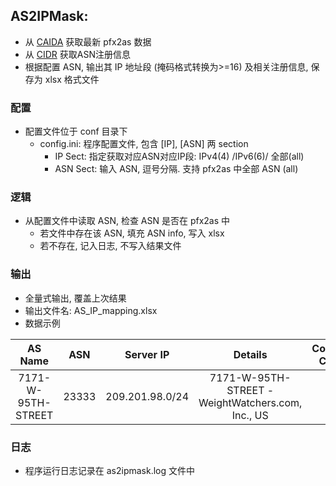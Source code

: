## AS2IPMask:

*	从 [CAIDA](https://www.caida.org/data/routing/routeviews-prefix2as.xml) 获取最新 pfx2as 数据
*	从 [CIDR](http://www.cidr-report.org/as2.0/) 获取ASN注册信息
*	根据配置 ASN, 输出其 IP 地址段 (掩码格式转换为>=16) 及相关注册信息, 保存为 xlsx 格式文件

### 配置

*	配置文件位于 conf 目录下
	*	config.ini: 程序配置文件, 包含 [IP], [ASN] 两 section
		*	IP Sect: 指定获取对应ASN对应IP段: IPv4(4) /IPv6(6)/ 全部(all)
		*	ASN Sect: 输入 ASN, 逗号分隔. 支持 pfx2as 中全部 ASN (all)

###	逻辑
*	从配置文件中读取 ASN, 检查 ASN 是否在 pfx2as 中
	*	若文件中存在该 ASN, 填充 ASN info, 写入 xlsx
	*	若不存在, 记入日志, 不写入结果文件


### 输出

*	全量式输出, 覆盖上次结果
*	输出文件名: AS_IP_mapping.xlsx
*	数据示例  

|	AS Name		|	ASN		|	Server IP	|	Details	|Country Code |  
 :---: | :---:| :---:|:---: | :---:
|7171-W-95TH-STREET|23333|	209.201.98.0/24|7171-W-95TH-STREET - WeightWatchers.com, Inc., US|US|  


### 日志

*	程序运行日志记录在 as2ipmask.log 文件中